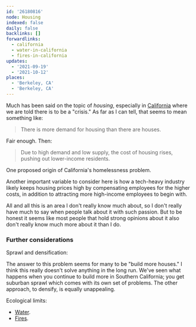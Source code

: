 ```yaml
---
id: '26180816'
node: Housing
indexed: false
daily: false
backlinks: []
forwardlinks:
  - california
  - water-in-california
  - fires-in-california
updates:
  - '2021-09-19'
  - '2021-10-12'
places:
  - 'Berkeley, CA'
  - 'Berkeley, CA'
---
```

Much has been said on the topic of *housing*, especially in [California](california.md) where we are told there is to be a "crisis." As far as I can tell, that seems to mean something like:

> There is more demand for housing than there are houses.

Fair enough. Then:

> Due to high demand and low supply, the cost of housing rises, pushing out lower-income residents.

One proposed origin of California's homelessness problem. 

Another important variable to consider here is how a tech-heavy industry likely keeps housing prices high by compensating employees for the higher costs, in addition to attracting more high-income employees to begin with.

All and all this is an area I don't really know much about, so I don't really have much to say when people talk about it  with such passion. But to be honest it seems like most people that hold strong opinions about it also don't really  know much more about it than I do.   

### Further considerations

Sprawl and densification:

The answer to this problem seems for many to be "build more houses." I think this really doesn't solve anything in the long run. We've seen what happens when you continue to build more in Southern California; you get suburban sprawl which comes with its own set of problems. The other approach, to densify, is equally unappealing. 

Ecological limits:

- [Water](water-in-california.md).
- [Fires](fires-in-california.md). 

